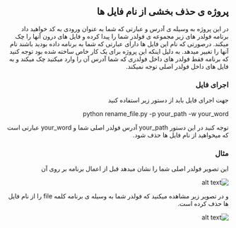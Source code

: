 <div dir="rtl" lang="fa" >

## پروژه ی حذف بخشی از نام فایل ها
در این پروژه به وسیله ی آدرس و عبارتی که شما به عنوان ورودی به کد خواهید داد برنامه فولدر های زیر مجموعه ی فولدر شما را پیدا کرده و فایل های درون آنها را چک میکند. درصورتی که نام این فایل ها دارای عبارتی که شما به برنامه داده بودید باشند نام آنها را تغییر میدهد.
به دلیل اینکه این پروژه برای یک کار خاص ساخته شده بود توجه کنید که برنامه فقط فولدر های داخل فولدری که شما آدرس آن را وارد میکنید چک میکند و به فایل های داخل فولدر اصلی توجه نمیکند.
### اجرای فایل
جهت اجرای فایل باید از دستور زیر استفاده کنید

python rename_file.py -p your_path -w your_word

توجه کنید در این دستور your_path آدرس فولدر اصلی شما و your_word عبارتی است که میخواهید از نام فایل ها حذف شود.

### مثال

این تصویر فولدر اصلی شما را نشان میدهد قبل از اعمال برنامه بر روی آن

![alt text](https://github.com/mohammadpooshesh/rename_files/blob/master/images/tree.jpg?raw=true)

و در تصویر زیر مشاهده میکنید که فولدر شما به وسیله ی برنامه کلمه file را از نام فایل ها حذف کرده است.

![alt text](https://github.com/mohammadpooshesh/rename_files/blob/master/images/tree1.jpg?raw=true)

